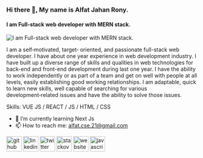 ### Hi there 👋, My name is Alfat Jahan Rony.
#### I am Full-stack web developer with MERN stack.
![I am Full-stack web developer with MERN stack.](https://i.ibb.co/ZM54hCC/Black-Geometric-Marketing-Expert-Linked-In-Banner-1.png)

I am a self‑motivated, target‑ oriented, and passionate full-stack web developer. I have about one year experience in web development industry. I have built up a diverse range of skills and qualities in web technologies for back-end and front-end development during last one year. I have the ability to work independently or as part of a team and get on well with people at all levels, easily establishing good working relationships. I am adaptable, quick to learn new skills, well capable of searching for various development‑related issues and have the ability to solve those issues. 

Skills: VUE JS / REACT / JS / HTML / CSS

- 🌱 I’m currently learning Next Js 
- 📫 How to reach me: alfat.cse.21@gmail.com 


[<img src='https://cdn.jsdelivr.net/npm/simple-icons@3.0.1/icons/github.svg' alt='github' height='40'>](https://github.com/https://github.com/alfatcse)  [<img src='https://cdn.jsdelivr.net/npm/simple-icons@3.0.1/icons/linkedin.svg' alt='linkedin' height='40'>](https://www.linkedin.com/in/https://www.linkedin.com/in/alfat-jahan-rony-38920b163//)  [<img src='https://cdn.jsdelivr.net/npm/simple-icons@3.0.1/icons/twitter.svg' alt='twitter' height='40'>](https://twitter.com/https://twitter.com/alfat_rony)  [<img src='https://cdn.jsdelivr.net/npm/simple-icons@3.0.1/icons/stackoverflow.svg' alt='stackoverflow' height='40'>](https://stackoverflow.com/users/https://stackoverflow.com/users/17832297/alfat-jahan)  [<img src='https://cdn.jsdelivr.net/npm/simple-icons@3.0.1/icons/icloud.svg' alt='website' height='40'>](https://alfats-portfolio.onrender.com/)  [<img src='https://cdn.jsdelivr.net/npm/simple-icons@3.0.1/icons/javascript.svg' alt='javascript' height='40'>](https://alfats-portfolio.onrender.com/)  

